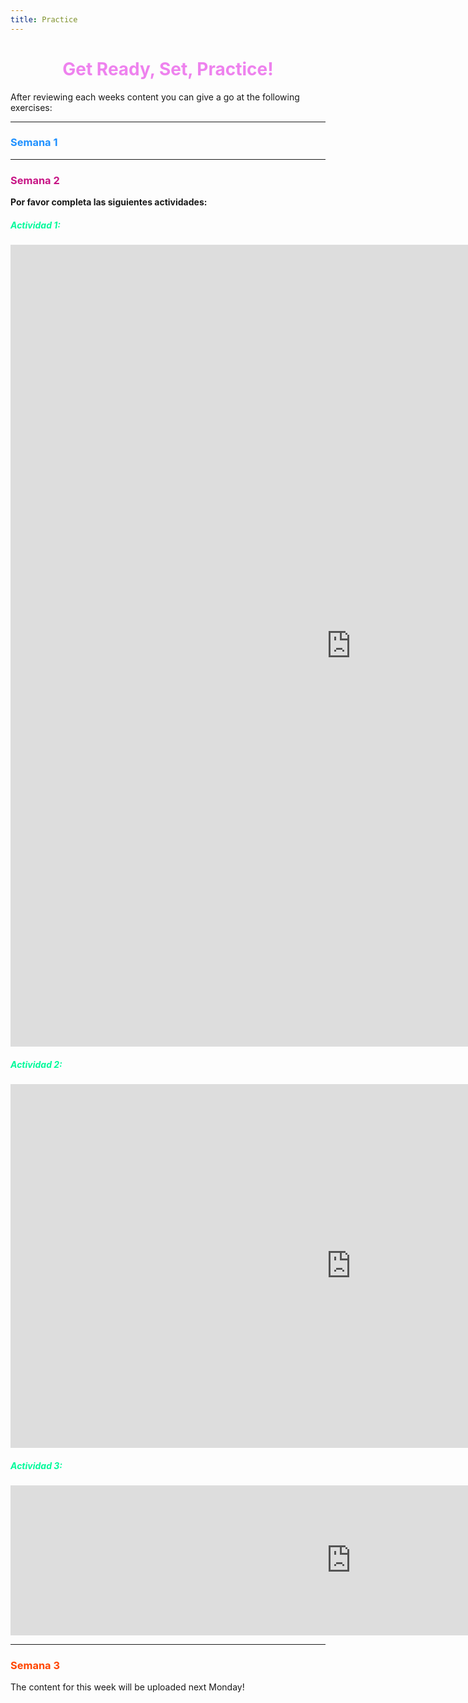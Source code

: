 ```yaml
---
title: Practice
---
```

<style>
h1 {text-align: center;}

</style>

<h1 style="color:Violet">Get Ready, Set, Practice!</h1>

<p>After reviewing each weeks content you can give a go at the following exercises:</p>

<hr>

<h3 lang="es" style="color:DodgerBlue"><strong>Semana 1</strong></h3>


<hr>
<h3 lang="es" style="color:MediumVioletRed"><strong>Semana 2</strong></h3>

<p lang="es"><strong>Por favor completa las siguientes actividades:</strong></p>

<h5 style="color:MediumSpringGreen"><strong>Actividad 1:</strong></h5> 

<iframe src="https://h5p.org/h5p/embed/1240550" width="1090" height="1283" frameborder="0" allowfullscreen="allowfullscreen" allow="geolocation *; microphone *; camera *; midi *; encrypted-media *" title="Crossword"></iframe><script src="https://h5p.org/sites/all/modules/h5p/library/js/h5p-resizer.js" charset="UTF-8"></script>

<h5 style="color:MediumSpringGreen"><strong>Actividad 2:</strong></h5>  

<iframe src="https://h5p.org/h5p/embed/1240556" width="1090" height="582" frameborder="0" allowfullscreen="allowfullscreen" allow="geolocation *; microphone *; camera *; midi *; encrypted-media *" title="Fill in the Blanks 2"></iframe><script src="https://h5p.org/sites/all/modules/h5p/library/js/h5p-resizer.js" charset="UTF-8"></script>


<h5 style="color:MediumSpringGreen"><strong>Actividad 3:</strong></h5>  

<iframe src="https://h5p.org/h5p/embed/1240428" width="1090" height="240" frameborder="0" allowfullscreen="allowfullscreen" allow="geolocation *; microphone *; camera *; midi *; encrypted-media *" title="Speak the Words"></iframe><script src="https://h5p.org/sites/all/modules/h5p/library/js/h5p-resizer.js" charset="UTF-8"></script>



<hr>
<h3 lang="es" style="color:OrangeRed"><strong>Semana 3</strong></h3>
<p>The content for this week will be uploaded next Monday!</p>






